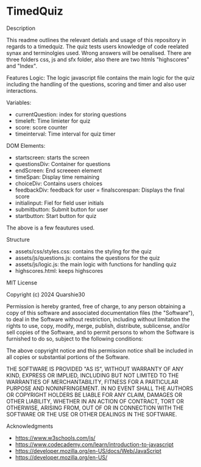 # TimedQuiz

Description

This readme outlines the relevant detials and usage of this repository in regards to a timedquiz. The quiz tests users knowledge of code reelated synax and terminolgies used. Wrong answers will be oenalised. There are three folders css, js and sfx folder, also there are two htmls "highscores" and "Index".  


Features
Logic:
The logic javascript file contains the main logic for the quiz including the handling of the questions, scoring and timer and also user interactions.

Variables:
- currentQuestion: index for storing questions
- timeleft: Time limieter for quiz
- score: score counter
- timeinterval: Time interval for quiz timer


DOM Elements:
- startscreen: starts the screen
- questionsDiv: Container for questions
- endScreen: End screeeen element
- timeSpan: Display time remaining
- choiceDiv: Contains users choices 
- feedbackDiv: feedback for user
= finalscorespan: Displays the final score
- initialinput: Fiel for field user initials
- submitbutton: Submit button for user
- startbutton: Start button for quiz

The above is a few feautures used.


Structure
- assets/css/styles.css: contains the styling for the quiz
- assets/js/questions.js: contains the questions for the quiz 
- assets/js/logic.js: the main logic with functions for handling quiz
- highscores.html: keeps highscores


MIT License

Copyright (c) 2024 Quarshie30

Permission is hereby granted, free of charge, to any person obtaining a copy
of this software and associated documentation files (the "Software"), to deal
in the Software without restriction, including without limitation the rights
to use, copy, modify, merge, publish, distribute, sublicense, and/or sell
copies of the Software, and to permit persons to whom the Software is
furnished to do so, subject to the following conditions:

The above copyright notice and this permission notice shall be included in all
copies or substantial portions of the Software.

THE SOFTWARE IS PROVIDED "AS IS", WITHOUT WARRANTY OF ANY KIND, EXPRESS OR
IMPLIED, INCLUDING BUT NOT LIMITED TO THE WARRANTIES OF MERCHANTABILITY,
FITNESS FOR A PARTICULAR PURPOSE AND NONINFRINGEMENT. IN NO EVENT SHALL THE
AUTHORS OR COPYRIGHT HOLDERS BE LIABLE FOR ANY CLAIM, DAMAGES OR OTHER
LIABILITY, WHETHER IN AN ACTION OF CONTRACT, TORT OR OTHERWISE, ARISING FROM,
OUT OF OR IN CONNECTION WITH THE SOFTWARE OR THE USE OR OTHER DEALINGS IN THE
SOFTWARE.

Acknowledgments
- https://www.w3schools.com/js/
- https://www.codecademy.com/learn/introduction-to-javascript
- https://developer.mozilla.org/en-US/docs/Web/JavaScript
- https://developer.mozilla.org/en-US/